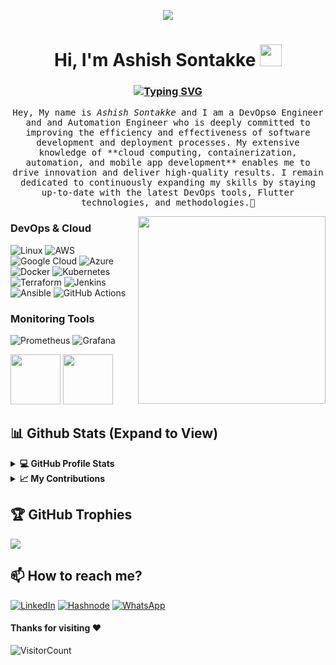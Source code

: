 <div align=center>

[<img src="https://capsule-render.vercel.app/api?type=waving&color=0A74DA&height=100&section=header"/>](https://capsule-render.vercel.app/)

<h1 align="center">Hi, I'm Ashish Sontakke <img src="https://media.giphy.com/media/hvRJCLFzcasrR4ia7z/giphy.gif" width="35"></h1>

<h3 align="center">
  <a href="https://git.io/typing-svg">
    <img src="https://readme-typing-svg.demolab.com?font=monoscope&weight=500&size=30&duration=3000&pause=800&center=true&vCenter=true&width=435&lines=Hi+there%2C+I'm+Ashish;I+hope+you're+doing+well;Enjoy+your+time+%3A)" alt="Typing SVG" />
  </a>
</h3>
</div>
<p align="center" >
  <samp>
    Hey, My name is <em>Ashish Sontakke</em> and I am a DevOps⚙️ Engineer and and Automation Engineer who is deeply committed to improving the efficiency and effectiveness of software development and deployment processes. My extensive knowledge of **cloud computing, containerization, automation, and mobile app development** enables me to drive innovation and deliver high-quality results. I remain dedicated to continuously expanding my skills by staying up-to-date with the latest DevOps tools, Flutter technologies, and methodologies.🚀
  </samp>
  <br/>
</p>


<img align='right' src="https://media.giphy.com/media/jRf5fsn8G6YaogAWxn/giphy.gif" width="300">

### **DevOps & Cloud**
   
   ![Linux](https://img.shields.io/badge/Linux-FCC624?style=for-the-badge&logo=linux&logoColor=black)
   ![AWS](https://img.shields.io/badge/Amazon_AWS-232F3E?style=for-the-badge&logo=amazonaws&logoColor=white)
   ![Google Cloud](https://img.shields.io/badge/Google_Cloud-4285F4?style=for-the-badge&logo=google-cloud&logoColor=white)
   ![Azure](https://img.shields.io/badge/Microsoft_Azure-0078D4?style=for-the-badge&logo=microsoft-azure&logoColor=white)
   ![Docker](https://img.shields.io/badge/Docker-2496ED?style=for-the-badge&logo=docker&logoColor=white)
   ![Kubernetes](https://img.shields.io/badge/Kubernetes-326CE5?style=for-the-badge&logo=kubernetes&logoColor=white)
   ![Terraform](https://img.shields.io/badge/Terraform-7B42BC?style=for-the-badge&logo=terraform&logoColor=white)
   ![Jenkins](https://img.shields.io/badge/Jenkins-D24939?style=for-the-badge&logo=jenkins&logoColor=white)
   ![Ansible](https://img.shields.io/badge/Ansible-EE0000?style=for-the-badge&logo=ansible&logoColor=white)
   ![GitHub Actions](https://img.shields.io/badge/GitHub_Actions-2088FF?style=for-the-badge&logo=github-actions&logoColor=white)

### **Monitoring Tools**
   
   ![Prometheus](https://img.shields.io/badge/Prometheus-E6522C?style=for-the-badge&logo=prometheus&logoColor=white)
   ![Grafana](https://img.shields.io/badge/Grafana-F46800?style=for-the-badge&logo=grafana&logoColor=white)
   
   <p>
    <a href="https://grafana.com/" target="_blank"><img src="https://raw.githubusercontent.com/itsksaurabh/itsksaurabh/master/assets/grafana.gif" height="80" /></a>
    <a href="https://prometheus.io/" target="_blank"><img src="https://raw.githubusercontent.com/itsksaurabh/itsksaurabh/master/assets/prometheus.gif" height="80" /></a>
  </p>

## 📊 Github Stats (Expand to View)  
  
<details>
  <summary><b>💻 GitHub Profile Stats</b></summary>
  
  <p>&nbsp;<img align="center" src="http://github-profile-summary-cards.vercel.app/api/cards/stats?username=ashishsontakke&theme=2077" alt="ashishsontakke" /></p>
</details>

<details>
  <summary><b>📈 My Contributions</b></summary>
  
  <p>&nbsp;<img align="center" src="http://github-profile-summary-cards.vercel.app/api/cards/profile-details?username=ashishsontakke&theme=great_gatsby" alt="ashishsontakke" /></p>
</details>

## 🏆 GitHub Trophies
![](https://github-profile-trophy.vercel.app/?username=ashishsontakke&theme=default&no-frame=false&no-bg=false&margin-w=4)

## 📫 How to reach me? 

[![LinkedIn](https://img.shields.io/badge/LinkedIn-0A66C2?style=for-the-badge&logo=linkedin&logoColor=white)](https://www.linkedin.com/in/ashish-sontakke-204533139)
[![Hashnode](https://img.shields.io/badge/Hashnode-2962FF?style=for-the-badge&logo=hashnode&logoColor=white)](https://hashnode.com/@Ashish7i0)
[![WhatsApp](https://img.shields.io/badge/WhatsApp-25D366?style=for-the-badge&logo=whatsapp&logoColor=white)](https://wa.me/qr/TMTO547PEV3ZP1)

#### Thanks for visiting ❤️
![VisitorCount](https://profile-counter.glitch.me/ashishsontakke/count.svg)
